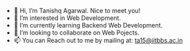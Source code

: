 - 👋 Hi, I’m Tanishq Agarwal.
Nice to meet you!
- 👀 I’m interested in Web Development.
- 🌱 I’m currently learning Backend Web Development.
- 💞️ I’m looking to collaborate on Web Pojects.
- 📫 You can Reach out to me by mailing at: ta15@iitbbs.ac.in

<!---
tanishq2001/tanishq2001 is a ✨ special ✨ repository because its `README.md` (this file) appears on your GitHub profile.
You can click the Preview link to take a look at your changes.
--->
